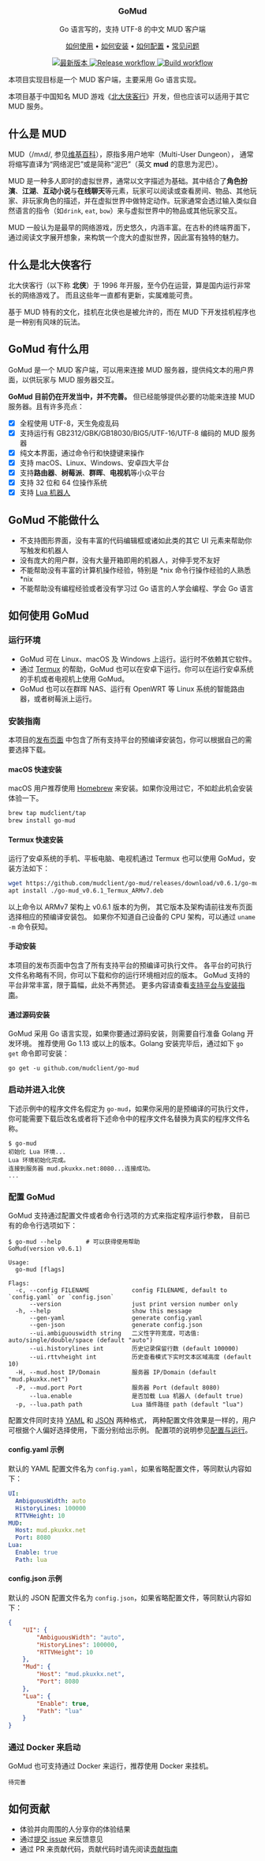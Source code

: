 <p align="center">
    <h3 align="center">GoMud</h3>
    <p align="center">Go 语言写的，支持 UTF-8 的中文 MUD 客户端</p>
    <p align="center">
        <a href="#如何使用-gomud">如何使用</a> •
        <a href="#安装指南">如何安装</a> •
        <a href="#配置-gomud">如何配置</a> •
        <a href="https://github.com/mudclient/go-mud/wiki/FAQ">常见问题</a>
    </p>
    <p align="center">
<a href="https://github.com/mudclient/go-mud/releases/latest">
<img alt="最新版本" src="https://img.shields.io/github/v/release/mudclient/go-mud.svg?logo=github&style=flat-square">
</a>
<a href="https://github.com/mudclient/go-mud/actions?workflow=Release">
<img alt="Release workflow" src="https://github.com/mudclient/go-mud/workflows/Release/badge.svg">
</a>
<a href="https://github.com/mudclient/go-mud/actions?workflow=Build">
<img alt="Build workflow" src="https://github.com/mudclient/go-mud/workflows/Build/badge.svg">
</a>
    </p>
</p>

本项目实现目标是一个 MUD 客户端，主要采用 Go 语言实现。

本项目基于中国知名 MUD 游戏《[北大侠客行](http://www.pkuxkx.com)》开发，但也应该可以适用于其它 MUD 服务。

## 什么是 MUD

MUD（/mʌd/, 参见[维基百科](https://zh.wikipedia.org/zh-cn/MUD)），原指多用户地牢（Multi-User Dungeon），
通常将缩写直译为“网络泥巴”或是简称“泥巴”（英文 **mud** 的意思为泥巴）。

MUD 是一种多人即时的虚拟世界，通常以文字描述为基础。其中结合了**角色扮演**、**江湖**、**互动小说**与**在线聊天**等元素，玩家可以阅读或查看房间、物品、其他玩家、非玩家角色的描述，并在虚拟世界中做特定动作。玩家通常会透过输入类似自然语言的指令（如`drink`, `eat`, `bow`）来与虚拟世界中的物品或其他玩家交互。

MUD 一般认为是最早的网络游戏，历史悠久，内涵丰富。在古朴的终端界面下，通过阅读文字展开想象，来构筑一个庞大的虚拟世界，因此富有独特的魅力。

## 什么是北大侠客行

北大侠客行（以下称 **北侠**）于 1996 年开服，至今仍在运营，算是国内运行非常长的网络游戏了。
而且这些年一直都有更新，实属难能可贵。

基于 MUD 特有的文化，挂机在北侠也是被允许的，而在 MUD 下开发挂机程序也是一种别有风味的玩法。

## GoMud 有什么用

GoMud 是一个 MUD 客户端，可以用来连接 MUD 服务器，提供纯文本的用户界面，以供玩家与 MUD 服务器交互。

**GoMud 目前仍在开发当中，并不完善。** 但已经能够提供必要的功能来连接 MUD 服务器。且有许多亮点：

* [X] 全程使用 UTF-8，天生免疫乱码
* [X] 支持运行有 GB2312/GBK/GB18030/BIG5/UTF-16/UTF-8 编码的 MUD 服务器
* [X] 纯文本界面，通过命令行和快捷键来操作
* [X] 支持 macOS、Linux、Windows、安卓四大平台
* [X] 支持**路由器**、**树莓派**、**群晖**、**电视机**等小众平台
* [X] 支持 32 位和 64 位操作系统
* [X] 支持 [Lua 机器人](https://github.com/dzpao/lua-mud-robots)

## GoMud 不能做什么

* 不支持图形界面，没有丰富的代码编辑框或诸如此类的其它 UI 元素来帮助你写触发和机器人
* 没有庞大的用户群，没有大量开箱即用的机器人，对伸手党不友好
* 不能帮助没有丰富的计算机操作经验，特别是 *nix 命令行操作经验的人熟悉 *nix
* 不能帮助没有编程经验或者没有学习过 Go 语言的人学会编程、学会 Go 语言

## 如何使用 GoMud

### 运行环境

* GoMud 可在 Linux、macOS 及 Windows 上运行。运行时不依赖其它软件。
* 通过 [Termux](https://termux.com/) 的帮助，GoMud 也可以在安卓下运行。你可以在运行安卓系统的手机或者电视机上使用 GoMud。
* GoMud 也可以在群晖 NAS、运行有 OpenWRT 等 Linux 系统的智能路由器，或者树莓派上运行。

### 安装指南

本项目的[发布页面](https://github.com/mudclient/go-mud/releases)
中包含了所有支持平台的预编译安装包，你可以根据自己的需要选择下载。

#### macOS 快速安装

macOS 用户推荐使用 [Homebrew](https://brew.sh) 来安装。如果你没用过它，不如趁此机会安装体验一下。

```sh
brew tap mudclient/tap
brew install go-mud
```

#### Termux 快速安装

运行了安卓系统的手机、平板电脑、电视机通过 Termux 也可以使用 GoMud，安装方法如下：

```sh
wget https://github.com/mudclient/go-mud/releases/download/v0.6.1/go-mud_v0.6.1_Termux_ARMv7.deb
apt install ./go-mud_v0.6.1_Termux_ARMv7.deb
```

以上命令以 ARMv7 架构上 v0.6.1 版本的为例，
其它版本及架构请前往发布页面选择相应的预编译安装包。
如果你不知道自己设备的 CPU 架构，可以通过 `uname -m` 命令获知。

#### 手动安装

本项目的发布页面中包含了所有支持平台的预编译可执行文件。
各平台的可执行文件名称略有不同，你可以下载和你的运行环境相对应的版本。
GoMud 支持的平台非常丰富，限于篇幅，此处不再赘述。
更多内容请查看[支持平台与安装指南](https://github.com/mudclient/go-mud/wiki/支持平台与安装指南)。

#### 通过源码安装

GoMud 采用 Go 语言实现，如果你要通过源码安装，则需要自行准备 Golang 开发环境。
推荐使用 Go 1.13 或以上的版本。Golang 安装完毕后，通过如下 `go get` 命令即可安装：

```
go get -u github.com/mudclient/go-mud
```

### 启动并进入北侠

下述示例中的程序文件名假定为 `go-mud`，如果你采用的是预编译的可执行文件，
你可能需要下载后改名或者将下述命令中的程序文件名替换为真实的程序文件名称。

```
$ go-mud
初始化 Lua 环境...
Lua 环境初始化完成。
连接到服务器 mud.pkuxkx.net:8080...连接成功。
...
```

### 配置 GoMud

GoMud 支持通过配置文件或者命令行选项的方式来指定程序运行参数，
目前已有的命令行选项如下：

```
$ go-mud --help       # 可以获得使用帮助
GoMud(version v0.6.1)

Usage:
  go-mud [flags]

Flags:
  -c, --config FILENAME            config FILENAME, default to `config.yaml` or `config.json`
      --version                    just print version number only
  -h, --help                       show this message
      --gen-yaml                   generate config.yaml
      --gen-json                   generate config.json
      --ui.ambiguouswidth string   二义性字符宽度，可选值: auto/single/double/space (default "auto")
      --ui.historylines int        历史记录保留行数 (default 100000)
      --ui.rttvheight int          历史查看模式下实时文本区域高度 (default 10)
  -H, --mud.host IP/Domain         服务器 IP/Domain (default "mud.pkuxkx.net")
  -P, --mud.port Port              服务器 Port (default 8080)
      --lua.enable                 是否加载 Lua 机器人 (default true)
  -p, --lua.path path              Lua 插件路径 path (default "lua")
```

配置文件同时支持 [YAML](https://yaml.org/) 和 [JSON](https://json.org/) 两种格式，
两种配置文件效果是一样的，用户可根据个人偏好选择使用，下面分别给出示例。
配置项的说明参见[配置与运行](https://github.com/mudclient/go-mud/wiki/配置与运行)。

#### config.yaml 示例

默认的 YAML 配置文件名为 `config.yaml`，如果省略配置文件，等同默认内容如下：

```yaml
UI:
  AmbiguousWidth: auto
  HistoryLines: 100000
  RTTVHeight: 10
MUD:
  Host: mud.pkuxkx.net
  Port: 8080
Lua:
  Enable: true
  Path: lua
```

#### config.json 示例

默认的 JSON 配置文件名为 `config.json`，如果省略配置文件，等同默认内容如下：

```json
{
    "UI": {
        "AmbiguousWidth": "auto",
        "HistoryLines": 100000,
        "RTTVHeight": 10
    },
    "Mud": {
        "Host": "mud.pkuxkx.net",
        "Port": 8080
    },
    "Lua": {
        "Enable": true,
        "Path": "lua"
    }
}
```

### 通过 Docker 来启动

GoMud 也可支持通过 Docker 来运行，推荐使用 Docker 来挂机。

```
待完善
```

## 如何贡献

* 体验并向周围的人分享你的体验结果
* 通过[提交 issue](https://github.com/mudclient/go-mud/issues/new) 来反馈意见
* 通过 PR 来贡献代码，贡献代码时请先阅读[贡献指南](CONTRIBUTING.md)
